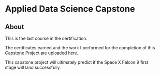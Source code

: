 # Applied Data Science Capstone

## About
This is the last course in the certification. 

The certificates earned and the work I performed for the completion of this Capstone Project are uploaded here. 

This capstone project will ultimately predict if the Space X Falcon 9 first stage will land successfully.